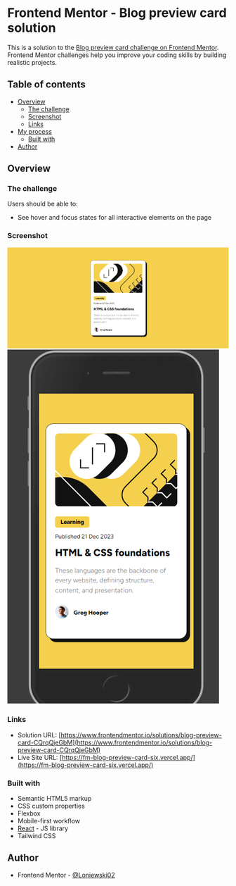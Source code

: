 # Frontend Mentor - Blog preview card solution

This is a solution to the [Blog preview card challenge on Frontend Mentor](https://www.frontendmentor.io/challenges/blog-preview-card-ckPaj01IcS). Frontend Mentor challenges help you improve your coding skills by building realistic projects. 

## Table of contents

- [Overview](#overview)
  - [The challenge](#the-challenge)
  - [Screenshot](#screenshot)
  - [Links](#links)
- [My process](#my-process)
  - [Built with](#built-with)
- [Author](#author)

## Overview

### The challenge

Users should be able to:

- See hover and focus states for all interactive elements on the page

### Screenshot

![](./screens/Screenshot_1.png)
![](./screens/Screenshot_2.png)

### Links

- Solution URL: [https://www.frontendmentor.io/solutions/blog-preview-card-CQrqQjeGbM](https://www.frontendmentor.io/solutions/blog-preview-card-CQrqQjeGbM)
- Live Site URL: [https://fm-blog-preview-card-six.vercel.app/](https://fm-blog-preview-card-six.vercel.app/)

### Built with

- Semantic HTML5 markup
- CSS custom properties
- Flexbox
- Mobile-first workflow
- [React](https://reactjs.org/) - JS library
- Tailwind CSS

## Author

- Frontend Mentor - [@Loniewski02](https://www.frontendmentor.io/profile/Loniewski02)
